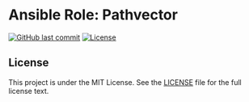 # Ansible Role: Pathvector

[![GitHub last commit](https://img.shields.io/github/last-commit/ursinn-ansible/role-pathvector?logo=github&style=for-the-badge)](https://github.com/ursinn-ansible/role-pathvector/commits)
[![License](https://img.shields.io/github/license/ursinn-ansible/role-pathvector?style=for-the-badge)](https://github.com/ursinn-ansible/role-pathvector/blob/main/LICENSE)

## License

This project is under the MIT License. See the [LICENSE](https://github.com/ursinn-ansible/role-pathvector/blob/main/LICENSE) file for the full license text.
